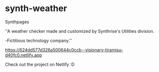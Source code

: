 # synth-weather
Synthpages

''A weather checker made and customized by Synthrise's Utilities division.

-Fictitious technology company.''

https://624dd577d326a500644c0ccb--visionary-tiramisu-d40fc0.netlify.app

Check out the project on Netlify :D
